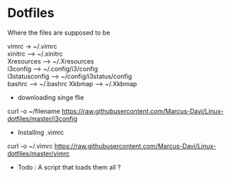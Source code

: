 # Dotfiles

Where the files are supposed to be

vimrc -> ~/.vimrc  
xinitrc --> ~/.xinitrc  
Xresources --> ~/.Xresources  
i3config --> ~/.config/i3/config  
i3statusconfig --> ~/config/i3status/config  
bashrc --> ~/.bashrc 
Xkbmap --> ~/.Xkbmap 


* downloading singe flie 

curl -o ~/filename https://raw.githubusercontent.com/Marcus-Davi/Linux-dotfiles/master/i3config


* Installing .vimrc 

curl -o ~/.vimrc https://raw.githubusercontent.com/Marcus-Davi/Linux-dotfiles/master/vimrc

* Todo : A script that loads them all ?

